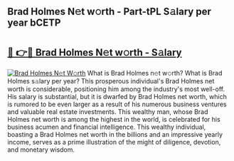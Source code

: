## Brad Holmes N𝚎t w𝚘rth - Part-tPL S𝚊lary per year bCETP

# <h2><a href="http://gc34lm.nevu.top/?p=Brad+Holmes">🔗 👉🔴 Brad Holmes N𝚎t w𝚘rth - S𝚊lary</a></h2>

[![Brad Holmes N𝚎t W𝚘rth](https://i.imgur.com/Oavwk0R.jpeg)](http://gc34lm.nevu.top/?p=Brad+Holmes)
What is Brad Holmes n𝚎t w𝚘rth? What is Brad Holmes s𝚊lary per year?
This prosperous individual's Brad Holmes net worth is considerable, positioning him among the industry's most well-off. His salary is substantial, but it is dwarfed by Brad Holmes net worth, which is rumored to be even larger as a result of his numerous business ventures and valuable real estate investments. This wealthy man, whose Brad Holmes net worth is among the highest in the world, is celebrated for his business acumen and financial intelligence. This wealthy individual, boasting a Brad Holmes net worth in the billions and an impressive yearly income, serves as a prime illustration of the might of diligence, devotion, and monetary wisdom.
